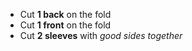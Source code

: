 *   Cut **1 back** on the fold
*   Cut **1 front** on the fold
*   Cut **2 sleeves** with *good sides together*
